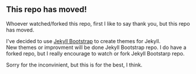 ## This repo has moved!

Whoever watched/forked this repo, first I like to say thank you, but this repo has moved.

I've decided to use [Jekyll Bootstrap](https://github.com/plusjade/jekyll-bootstrap) to create themes for Jekyll.  
New themes or improvment will be done Jekyll Bootstrap repo.
I do have a forked repo, but I really encourage to watch or fork Jekyll Bootstarp repo.

Sorry for the inconvinient, but this is for the best, I think.